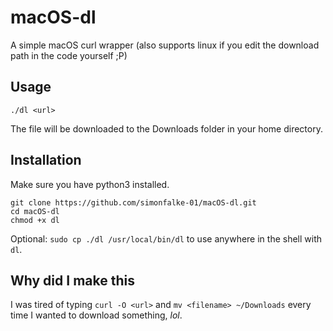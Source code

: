 # macOS-dl
A simple macOS curl wrapper (also supports linux if you edit the download path in the code yourself ;P)

## Usage
```
./dl <url>
```
The file will be downloaded to the Downloads folder in your home directory.

## Installation
Make sure you have python3 installed.
```
git clone https://github.com/simonfalke-01/macOS-dl.git
cd macOS-dl
chmod +x dl
```
Optional: `sudo cp ./dl /usr/local/bin/dl` to use anywhere in the shell with `dl`.

## Why did I make this
I was tired of typing `curl -O <url>` and `mv <filename> ~/Downloads` every time I wanted to download something, *lol*.
